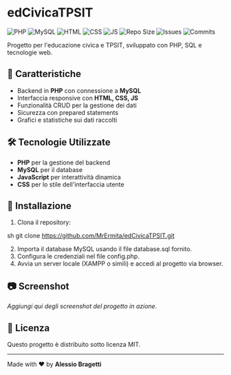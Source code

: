 # edCivicaTPSIT

![PHP](https://img.shields.io/badge/PHP-7.4%2B-blue?logo=php)
![MySQL](https://img.shields.io/badge/MySQL-5.7%2B-orange?logo=mysql)
![HTML](https://img.shields.io/badge/HTML-5-red?logo=html5)
![CSS](https://img.shields.io/badge/CSS-3-blue?logo=css3)
![JS](https://img.shields.io/badge/JavaScript-ES6-yellow?logo=javascript)
![Repo Size](https://img.shields.io/github/repo-size/MrErmita/edCivicaTPSIT)
![Issues](https://img.shields.io/github/issues/MrErmita/edCivicaTPSIT)
![Commits](https://img.shields.io/github/commit-activity/m/MrErmita/edCivicaTPSIT)

Progetto per l'educazione civica e TPSIT, sviluppato con PHP, SQL e tecnologie web.

## 📌 Caratteristiche
- Backend in **PHP** con connessione a **MySQL**
- Interfaccia responsive con **HTML, CSS, JS**
- Funzionalità CRUD per la gestione dei dati
- Sicurezza con prepared statements
- Grafici e statistiche sui dati raccolti

## 🛠️ Tecnologie Utilizzate
- **PHP** per la gestione del backend
- **MySQL** per il database
- **JavaScript** per interattività dinamica
- **CSS** per lo stile dell'interfaccia utente

## 🚀 Installazione
1. Clona il repository:
   

sh
   git clone https://github.com/MrErmita/edCivicaTPSIT.git


2. Importa il database MySQL usando il file database.sql fornito.
3. Configura le credenziali nel file config.php.
4. Avvia un server locale (XAMPP o simili) e accedi al progetto via browser.

## 📷 Screenshot
*Aggiungi qui degli screenshot del progetto in azione.*

## 📜 Licenza
Questo progetto è distribuito sotto licenza MIT.

---

Made with ❤️ by **Alessio Bragetti**
